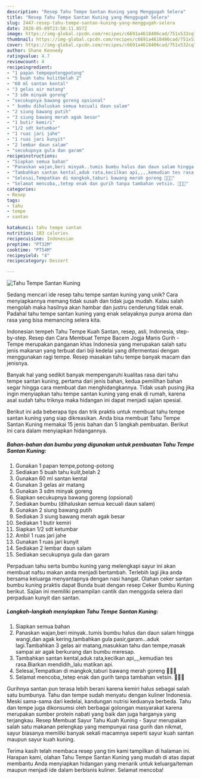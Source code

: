 ```yaml
---
description: "Resep Tahu Tempe Santan Kuning yang Menggugah Selera"
title: "Resep Tahu Tempe Santan Kuning yang Menggugah Selera"
slug: 2447-resep-tahu-tempe-santan-kuning-yang-menggugah-selera
date: 2020-05-09T23:50:11.857Z
image: https://img-global.cpcdn.com/recipes/c6691a4618406cad/751x532cq70/tahu-tempe-santan-kuning-foto-resep-utama.jpg
thumbnail: https://img-global.cpcdn.com/recipes/c6691a4618406cad/751x532cq70/tahu-tempe-santan-kuning-foto-resep-utama.jpg
cover: https://img-global.cpcdn.com/recipes/c6691a4618406cad/751x532cq70/tahu-tempe-santan-kuning-foto-resep-utama.jpg
author: Shane Kennedy
ratingvalue: 4.7
reviewcount: 4
recipeingredient:
- "1 papan tempepotongpotong"
- "5 buah tahu kulitbelah 2"
- "60 ml santan kental"
- "3 gelas air matang"
- "3 sdm minyak goreng"
- "secukupnya bawang goreng opsional"
- " bumbu dihaluskan semua kecuali daun salam"
- "2 siung bawang putih"
- "3 siung bawang merah agak besar"
- "1 butir kemiri"
- "1/2 sdt ketumbar"
- "1 ruas jari jahe"
- "1 ruas jari kunyit"
- "2 lembar daun salam"
- "secukupnya gula dan garam"
recipeinstructions:
- "Siapkan semua bahan"
- "Panaskan wajan,beri minyak..tumis bumbu halus dan daun salam hingga wangi,dan agak kering,tambahkan gula pasir,garam...aduk lagi.Tambahkan 3 gelas air matang,masukkan tahu dan tempe,masak sampai air agak berkurang dan bumbu meresap."
- "Tambahkan santan kental,aduk rata,kecilkan api,,,,kemudian tes rasa.Biarkan mendidih,,lalu matikan api."
- "Selesai,Tempatkan di mangkok,taburi bawang merah goreng 🥘🥘🥘"
- "Selamat mencoba,,tetep enak dan gurih tanpa tambahan vetsin. 🥘🥘🥘"
categories:
- Resep
tags:
- tahu
- tempe
- santan

katakunci: tahu tempe santan 
nutrition: 183 calories
recipecuisine: Indonesian
preptime: "PT32M"
cooktime: "PT54M"
recipeyield: "4"
recipecategory: Dessert

---
```



![Tahu Tempe Santan Kuning](https://img-global.cpcdn.com/recipes/c6691a4618406cad/751x532cq70/tahu-tempe-santan-kuning-foto-resep-utama.jpg)

Sedang mencari ide resep tahu tempe santan kuning yang unik? Cara menyiapkannya memang tidak susah dan tidak juga mudah. Kalau salah mengolah maka hasilnya akan hambar dan justru cenderung tidak enak. Padahal tahu tempe santan kuning yang enak selayaknya punya aroma dan rasa yang bisa memancing selera kita.

Indonesian tempeh Tahu Tempe Kuah Santan, resep, asli, Indonesia, step-by-step. Resep dan Cara Membuat Tempe Bacem Jogja Manis Gurih - Tempe merupakan panganan khas Indonesia yang merupakan salah satu jenis makanan yang terbuat dari biji kedelai yang difermentasi dengan menggunakan ragi tempe. Resep masakan tahu tempe banyak macam dan jenisnya.

Banyak hal yang sedikit banyak mempengaruhi kualitas rasa dari tahu tempe santan kuning, pertama dari jenis bahan, kedua pemilihan bahan segar hingga cara membuat dan menghidangkannya. Tidak usah pusing jika ingin menyiapkan tahu tempe santan kuning yang enak di rumah, karena asal sudah tahu triknya maka hidangan ini dapat menjadi sajian spesial.


Berikut ini ada beberapa tips dan trik praktis untuk membuat tahu tempe santan kuning yang siap dikreasikan. Anda bisa membuat Tahu Tempe Santan Kuning memakai 15 jenis bahan dan 5 langkah pembuatan. Berikut ini cara dalam menyiapkan hidangannya.

<!--inarticleads1-->

##### Bahan-bahan dan bumbu yang digunakan untuk pembuatan Tahu Tempe Santan Kuning:

1. Gunakan 1 papan tempe,potong-potong
1. Sediakan 5 buah tahu kulit,belah 2
1. Gunakan 60 ml santan kental
1. Gunakan 3 gelas air matang
1. Gunakan 3 sdm minyak goreng
1. Siapkan secukupnya bawang goreng (opsional)
1. Sediakan  bumbu (dihaluskan semua kecuali daun salam)
1. Gunakan 2 siung bawang putih
1. Sediakan 3 siung bawang merah agak besar
1. Sediakan 1 butir kemiri
1. Siapkan 1/2 sdt ketumbar
1. Ambil 1 ruas jari jahe
1. Gunakan 1 ruas jari kunyit
1. Sediakan 2 lembar daun salam
1. Sediakan secukupnya gula dan garam


Perpaduan tahu serta bumbu kuning yang melengkapi sayur ini akan membuat nafsu makan anda menjadi bertambah. Terlebih lagi jika anda bersama keluarga menyantapnya dengan nasi hangat. Olahan ceker santan bumbu kuning praktis dapat Bunda buat dengan resep Ceker Bumbu Kuning berikut. Sajian ini memiliki penampilan cantik dan menggoda selera dari perpaduan kunyit dan santan. 

<!--inarticleads2-->

##### Langkah-langkah menyiapkan Tahu Tempe Santan Kuning:

1. Siapkan semua bahan
1. Panaskan wajan,beri minyak..tumis bumbu halus dan daun salam hingga wangi,dan agak kering,tambahkan gula pasir,garam...aduk lagi.Tambahkan 3 gelas air matang,masukkan tahu dan tempe,masak sampai air agak berkurang dan bumbu meresap.
1. Tambahkan santan kental,aduk rata,kecilkan api,,,,kemudian tes rasa.Biarkan mendidih,,lalu matikan api.
1. Selesai,Tempatkan di mangkok,taburi bawang merah goreng 🥘🥘🥘
1. Selamat mencoba,,tetep enak dan gurih tanpa tambahan vetsin. 🥘🥘🥘


Gurihnya santan pun terasa lebih berani karena kemiri halus sebagai salah satu bumbunya. Tahu dan tempe sudah menyatu dengan kuliner Indonesia. Meski sama-sama dari kedelai, kandungan nutrisi keduanya berbeda. Tahu dan tempe juga dikonsumsi oleh berbagai golongan masyarakat karena merupakan sumber protein nabati yang baik dan juga harganya yang terjangkau. Resep Membuat Sayur Tahu Kuah Kuning - Sayur merupakan salah satu makanan pelengkap yang mempunyai rasa gurih dan nikmat, sayur biasanya memiliki banyak sekali macamnya seperti sayur kuah santan maupun sayur kuah kuning. 

Terima kasih telah membaca resep yang tim kami tampilkan di halaman ini. Harapan kami, olahan Tahu Tempe Santan Kuning yang mudah di atas dapat membantu Anda menyiapkan hidangan yang menarik untuk keluarga/teman maupun menjadi ide dalam berbisnis kuliner. Selamat mencoba!
